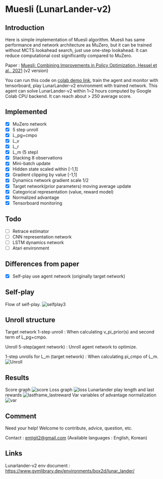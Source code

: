 # Muesli (LunarLander-v2)

## Introduction

Here is simple implementation of Muesli algorithm. Muesli has same performance and network architecture as MuZero, but it can be trained without MCTS lookahead search, just use one-step lookahead. It can reduce computational cost significantly compared to MuZero.

Paper : [Muesli: Combining Improvements in Policy Optimization, Hessel et al., 2021](https://arxiv.org/abs/2104.06159) (v2 version)

You can run this code on [colab demo link](https://colab.research.google.com/drive/1AwRqVVwRs5IYEhXPlOfZH_dS9BeryZ7H?usp=sharing), train the agent and monitor with tensorboard, play LunarLander-v2 environment with trained network. This agent can solve LunarLander-v2 within 1~2 hours computed by Google Colab CPU backend. It can reach about > 250 average score.


## Implemented
- [x] MuZero network
- [x] 5 step unroll
- [x] L_pg+cmpo
- [x] L_v
- [x] L_r
- [x] L_m (5 step)
- [x] Stacking 8 observations
- [x] Mini-batch update 
- [x] Hidden state scaled within [-1,1]
- [x] Gradient clipping by value [-1,1]
- [x] Dynamics network gradient scale 1/2
- [x] Target network(prior parameters) moving average update
- [x] Categorical representation (value, reward model)
- [x] Normalized advantage
- [x] Tensorboard monitoring

## Todo
- [ ] Retrace estimator 
- [ ] CNN representation network
- [ ] LSTM dynamics network
- [ ] Atari environment

## Differences from paper
- [x] Self-play use agent network (originally target network)

## Self-play
Flow of self-play.
![selfplay3](https://user-images.githubusercontent.com/119741210/213879476-651f13f8-dc70-4033-b9f6-13efbe81bcc5.png)

## Unroll structure
Target network 1-step unroll : When calculating v_pi_prior(s) and second term of L_pg+cmpo.

Unroll 5-step(agent network) : Unroll agent network to optimize.

1-step unrolls for L_m (target network) : When calculating pi_cmpo of L_m.
![Unroll](https://user-images.githubusercontent.com/119741210/213876179-62566fbc-dbce-4edb-9e56-d031e43e1e29.png)

## Results
Score graph
![score](https://user-images.githubusercontent.com/119741210/213872123-b306563a-0a04-4fcc-815c-3f04cac01e0a.png)
Loss graph
![loss](https://user-images.githubusercontent.com/119741210/213872175-5ce19b30-836b-45a8-bfc1-371598a27b03.png)
Lunarlander play length and last rewards
![lastframe_lastreward](https://user-images.githubusercontent.com/119741210/213876120-167c9211-a3ae-42a6-90c3-0f93279cec7c.png)
Var variables of advantage normalization
![var](https://user-images.githubusercontent.com/119741210/213876126-936c0098-e021-42da-b97c-615360f20bba.png)

## Comment
Need your help! Welcome to contribute, advice, question, etc.

Contact : emtgit2@gmail.com (Available languages : English, Korean)

## Links
Lunarlander-v2 env document : https://www.gymlibrary.dev/environments/box2d/lunar_lander/
